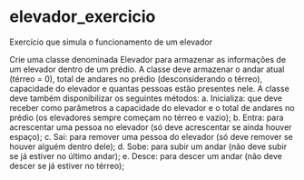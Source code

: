 # elevador_exercicio
Exercício que simula o funcionamento de um elevador

Crie uma classe denominada Elevador para armazenar as informações de um elevador dentro de um 
prédio. A classe deve armazenar o andar atual (térreo = 0), total de andares no prédio (desconsiderando o 
térreo), capacidade do elevador e quantas pessoas estão presentes nele. A classe deve também 
disponibilizar os seguintes métodos: 
a. Inicializa: que deve receber como parâmetros a capacidade do elevador e o total de andares no 
prédio (os elevadores sempre começam no térreo e vazio);
b. Entra: para acrescentar uma pessoa no elevador (só deve acrescentar se ainda houver espaço);
c. Sai: para remover uma pessoa do elevador (só deve remover se houver alguém dentro dele);
d. Sobe: para subir um andar (não deve subir se já estiver no último andar);
e. Desce: para descer um andar (não deve descer se já estiver no térreo);
